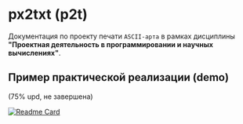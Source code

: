 # px2txt (p2t)
Документация по проекту печати `ASCII-арта` в рамках дисциплины **"Проектная деятельность в программировании и научных вычислениях"**.

## Пример практической реализации (demo)
(75% upd, не завершена)

[![Readme Card](https://github-readme-stats.vercel.app/api/pin/?username=xImDoctor&repo=eat-the-letter&theme=radical)](https://github.com/xImDoctor/eat-the-letter) 
